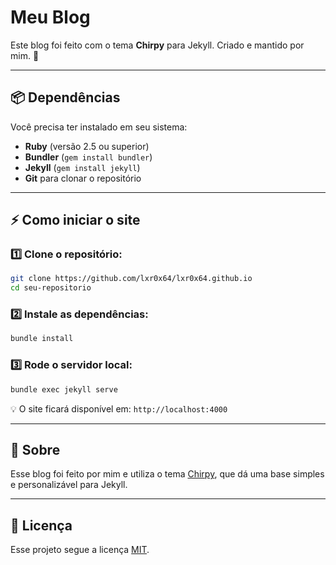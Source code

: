 # Meu Blog

Este blog foi feito com o tema **Chirpy** para Jekyll.
Criado e mantido por mim. 🚀

---

## 📦 Dependências

Você precisa ter instalado em seu sistema:

* **Ruby** (versão 2.5 ou superior)
* **Bundler** (`gem install bundler`)
* **Jekyll** (`gem install jekyll`)
* **Git** para clonar o repositório

---

## ⚡ Como iniciar o site

### 1️⃣ Clone o repositório:

```bash
git clone https://github.com/lxr0x64/lxr0x64.github.io
cd seu-repositorio
```

### 2️⃣ Instale as dependências:

```bash
bundle install
```

### 3️⃣ Rode o servidor local:

```bash
bundle exec jekyll serve
```

💡 O site ficará disponível em: `http://localhost:4000`

---

## 📝 Sobre

Esse blog foi feito por mim e utiliza o tema [Chirpy](https://github.com/cotes2020/jekyll-theme-chirpy), que dá uma base simples e personalizável para Jekyll.

---

## 📜 Licença

Esse projeto segue a licença [MIT](https://github.com/cotes2020/chirpy-starter/blob/master/LICENSE).
